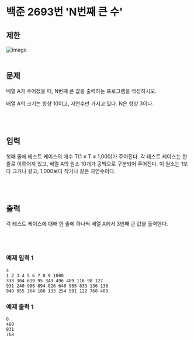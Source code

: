 # 백준 2693번 'N번째 큰 수'

## 제한
![image](https://user-images.githubusercontent.com/82142527/209266582-6d148a44-4247-44ed-9591-db84cd9c435f.png)  
<br>
## 문제
배열 A가 주어졌을 때, N번째 큰 값을 출력하는 프로그램을 작성하시오.

배열 A의 크기는 항상 10이고, 자연수만 가지고 있다. N은 항상 3이다.

<br><br>

## 입력
첫째 줄에 테스트 케이스의 개수 T(1 ≤ T ≤ 1,000)가 주어진다. 각 테스트 케이스는 한 줄로 이루어져 있고, 배열 A의 원소 10개가 공백으로 구분되어 주어진다. 이 원소는 1보다 크거나 같고, 1,000보다 작거나 같은 자연수이다.

<br><br>

## 출력
각 테스트 케이스에 대해 한 줄에 하나씩 배열 A에서 3번째 큰 값을 출력한다.

<br><br>
### 예제 입력 1
```
4
1 2 3 4 5 6 7 8 9 1000
338 304 619 95 343 496 489 116 98 127
931 240 986 894 826 640 965 833 136 138
940 955 364 188 133 254 501 122 768 408
```
### 예제 출력 1
```
8
489
931
768
```
